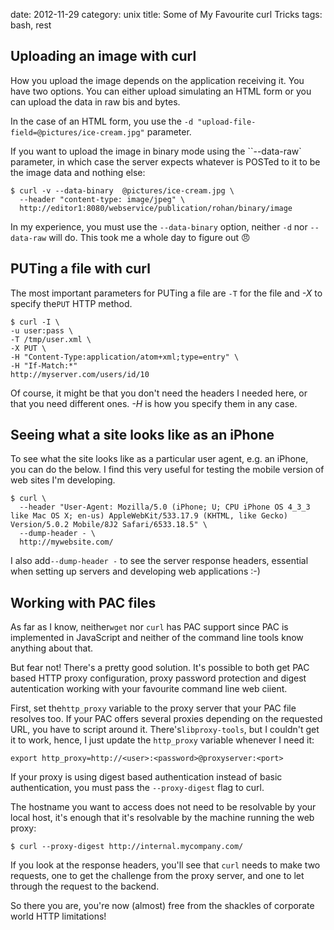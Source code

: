 date:    2012-11-29
category: unix
title: Some of My Favourite curl Tricks
tags: bash, rest

## Uploading an image with curl

How you upload the image depends on the application receiving it. You
have two options. You can either upload simulating an HTML form or you
can upload the data in raw bis and bytes.

In the case of an HTML form, you use the `-d
"upload-file-field=@pictures/ice-cream.jpg"` parameter.

If you want to upload the image in binary mode using the ``--data-raw`
parameter, in which case the server expects whatever is POSTed to it
to be the image data and nothing else:

```
$ curl -v --data-binary  @pictures/ice-cream.jpg \
  --header "content-type: image/jpeg" \
  http://editor1:8080/webservice/publication/rohan/binary/image
```

In my experience, you must use the `--data-binary` option, neither
`-d` nor `--data-raw` will do. This took me a whole day to figure
out 😠

## PUTing a file with curl

The most important parameters for PUTing a file are
```-T``` for the file and <cite>-X</cite> to specify
the```PUT``` HTTP method.

```
$ curl -I \
-u user:pass \
-T /tmp/user.xml \
-X PUT \
-H "Content-Type:application/atom+xml;type=entry" \
-H "If-Match:*"
http://myserver.com/users/id/10
```

Of course, it might be that you don't need the headers I
needed here, or that you need different ones. <cite>-H</cite>
is how you specify them in any case.

## Seeing what a site looks like as an iPhone

To see what the site looks like as a particular user agent,
e.g. an iPhone, you can do the below. I find this very useful
for testing the mobile version of web sites I'm developing.

```
$ curl \
  --header "User-Agent: Mozilla/5.0 (iPhone; U; CPU iPhone OS 4_3_3 like Mac OS X; en-us) AppleWebKit/533.17.9 (KHTML, like Gecko) Version/5.0.2 Mobile/8J2 Safari/6533.18.5" \
  --dump-header - \
  http://mywebsite.com/
```


I also add```--dump-header -``` to see the server
response headers, essential when setting up servers and
developing web applications :-)

## Working with PAC files

As far as I know, neither```wget``` nor
```curl``` has PAC support since PAC is implemented in
JavaScript and neither of the command line tools know anything
about that.


But fear not! There's a pretty good solution. It's possible to
both get PAC based HTTP proxy configuration, proxy password
protection and digest autentication working with your
favourite command line web ciient.


First, set the```http_proxy``` variable to the proxy
server that your PAC file resolves too. If your PAC offers
several proxies depending on the requested URL, you have to
script around it. There's```libproxy-tools```, but I
couldn't get it to work, hence, I just update the
```http_proxy``` variable whenever I need it:

    export http_proxy=http://<user>:<password>@proxyserver:<port>


If your proxy is using digest based authentication instead of
basic authentication, you must pass the
```--proxy-digest``` flag to curl.


The hostname you want to access does not need to be resolvable
by your local host, it's enough that it's resolvable by the
machine running the web proxy:

    $ curl --proxy-digest http://internal.mycompany.com/


If you look at the response headers, you'll see that
```curl``` needs to make two requests, one to get the
challenge from the proxy server, and one to let through the
request to the backend.


So there you are, you're now (almost) free from the shackles of
corporate world HTTP limitations!

